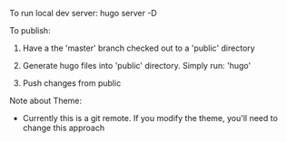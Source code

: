 To run local dev server:
  hugo server -D

To publish:

  1. Have a the 'master' branch checked out to a 'public' directory 

  2. Generate hugo files into 'public' directory. Simply run: 'hugo'

  3. Push changes from public


Note about Theme:

  - Currently this is a git remote. If you modify the theme, you'll need to change this approach
